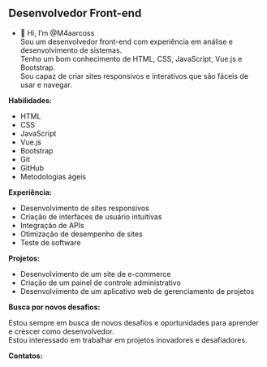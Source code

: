 
<!---
M4aarcoss/M4aarcoss is a ✨ special ✨ repository because its `README.md` (this file) appears on your GitHub profile.
You can click the Preview link to take a look at your changes.
--->
## Desenvolvedor Front-end

- 👋 Hi, I’m @M4aarcoss<br>
Sou um desenvolvedor front-end com experiência em análise e desenvolvimento de sistemas.<br>
Tenho um bom conhecimento de HTML, CSS, JavaScript, Vue.js e Bootstrap. <br>
Sou capaz de criar sites responsivos e interativos que são fáceis de usar e navegar.<br>

**Habilidades:**

  * HTML
  * CSS
  * JavaScript
  * Vue.js
  * Bootstrap
  * Git
  * GitHub
  * Metodologias ágeis

**Experiência:**

  * Desenvolvimento de sites responsivos
  * Criação de interfaces de usuário intuitivas
  * Integração de APIs
  * Otimização de desempenho de sites
  * Teste de software

**Projetos:**

  * Desenvolvimento de um site de e-commerce
  * Criação de um painel de controle administrativo
  * Desenvolvimento de um aplicativo web de gerenciamento de projetos

**Busca por novos desafios:**

Estou sempre em busca de novos desafios e oportunidades para aprender e crescer como desenvolvedor.<br>
Estou interessado em trabalhar em projetos inovadores e desafiadores.

**Contatos:**

